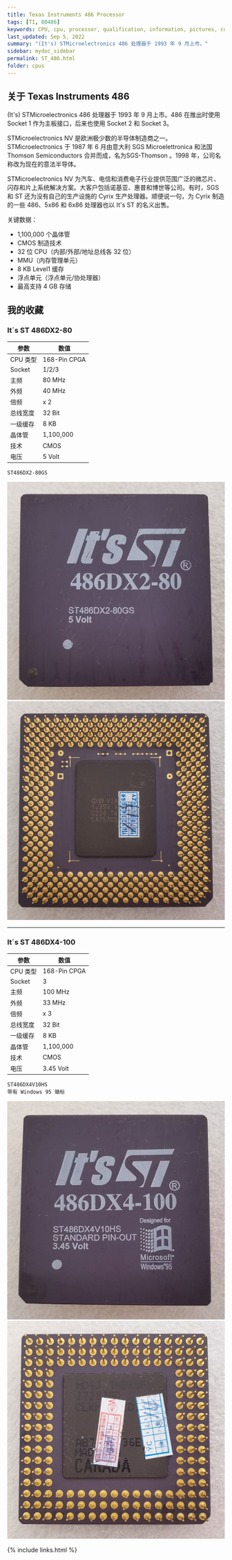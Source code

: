 ```yaml
---
title: Texas Instruments 486 Processor
tags: [TI, 80486]
keywords: CPU, cpu, processor, qualification, information, pictures, core, frequency, chip packaging, packaging, cpu info, x86, collection, amd, cyrix, harris, ibm, idt, iit, intel, motorola, nec, sgs, sgs-thomson, siemens, ST, signetics, mhs, ti, texas instruments, ulsi, umc, weitek, zilog, 808x, 8085, 8088, 8086, 80188, 80186, 80286, 286, 80386, 386, i386, Am386, 386sx, 386dx, 486, i486, 586, 486sx, 486dx, overdrive, 487, pentium, 586, 5x86, 386dlc, 386slc, 486dx2, mmx, ppro, pentium-pro, pro, athlon, duron, z80, dirk oppelt, dirk, oppelt, engineering, sample, samples
last_updated: Sep 5, 2022
summary: "(It's) STMicroelectronics 486 处理器于 1993 年 9 月上市。"
sidebar: mydoc_sidebar
permalink: ST_486.html
folder: cpus
---
```


## 关于 Texas Instruments 486

(It's) STMicroelectronics 486 处理器于 1993 年 9 月上市。486 在推出时使用 Socket 1 作为主板接口，后来也使用 Socket 2 和 Socket 3。

STMicroelectronics NV 是欧洲极少数的半导体制造商之一。STMicroelectronics 于 1987 年 6 月由意大利 SGS Microelettronica 和法国 Thomson Semiconductors 合并而成，名为SGS-Thomson 。1998 年，公司名称改为现在的意法半导体。

STMicroelectronics NV 为汽车、电信和消费电子行业提供范围广泛的微芯片、闪存和片上系统解决方案。大客户包括诺基亚、惠普和博世等公司。有时，SGS 和 ST 还为没有自己的生产设施的 Cyrix 生产处理器。顺便说一句，为 Cyrix 制造的一些 486、5x86 和 6x86 处理器也以 It's ST 的名义出售。

关键数据：
 - 1,100,000 个晶体管
 - CMOS 制造技术
 - 32 位 CPU（内部/外部/地址总线各 32 位）
 - MMU（内存管理单元）
 - 8 KB Level1 缓存
 - 浮点单元（浮点单元/协处理器）
 - 最高支持 4 GB 存储

## 我的收藏

### It´s ST 486DX2-80

| 参数 | 数值 |
| ------ | ------ |
| CPU 类型 | 168-Pin CPGA |
| Socket | 1/2/3 |
| 主频 | 80 MHz |
| 外频 | 40 MHz |
| 倍频 | x 2 |
| 总线宽度 | 32 Bit |
| 一级缓存 | 8 KB |
| 晶体管 | 1,100,000 |
| 技术 | CMOS |
| 电压 | 5 Volt |

```
ST486DX2-80GS
```

![It´s ST 486DX2-80 正面](/images/cpus/ST/ST_486DX2-80_1.jpg)
![It´s ST 486DX2-80 反面](/images/cpus/ST/ST_486DX2-80_2.jpg)

---------

### It´s ST 486DX4-100

| 参数 | 数值 |
| ------ | ------ |
| CPU 类型 | 168-Pin CPGA |
| Socket | 3 |
| 主频 | 100 MHz |
| 外频 | 33 MHz |
| 倍频 | x 3 |
| 总线宽度 | 32 Bit |
| 一级缓存 | 8 KB |
| 晶体管 | 1,100,000 |
| 技术 | CMOS |
| 电压 | 3.45 Volt |

```
ST486DX4V10HS
带有 Windows 95 徽标
```

![It´s ST 486DX4-100 正面](/images/cpus/ST/ST_486DX4-100_1.jpg)
![It´s ST 486DX4-100 反面](/images/cpus/ST/ST_486DX4-100_2.jpg)

{% include links.html %}

